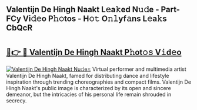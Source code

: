 ## Valentijn De Hingh Naakt L𝚎a𝚔ed N𝚞𝚍e - Part-FCy Vi𝚍𝚎o P𝚑𝚘tos - H𝚘𝚝 O𝚗𝚕yf𝚊ns L𝚎a𝚔s CbQcR

# <h2><a href="http://kfcdv5n.oniu.top/?m=Valentijn+De+Hingh+Naakt">🔗👉 🔴 Valentijn De Hingh Naakt P𝚑ot𝚘𝚜 V𝚒d𝚎o</a></h2>

[![Valentijn De Hingh Naakt Nu𝚍e𝚜](https://i.imgur.com/0qMVB7G.gif)](http://kfcdv5n.oniu.top/?m=Valentijn+De+Hingh+Naakt)
Virtual performer and multimedia artist Valentijn De Hingh Naakt, famed for distributing dance and lifestyle inspiration through trending choreographies and compact films. Valentijn De Hingh Naakt's public image is characterized by its open and sincere demeanor, but the intricacies of his personal life remain shrouded in secrecy.  
